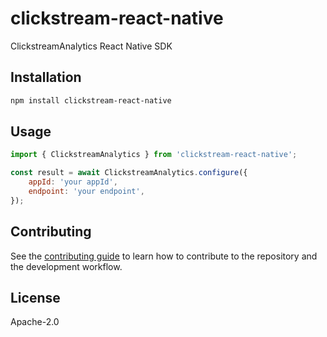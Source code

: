 # clickstream-react-native

ClickstreamAnalytics React Native SDK

## Installation

```sh
npm install clickstream-react-native
```

## Usage

```js
import { ClickstreamAnalytics } from 'clickstream-react-native';

const result = await ClickstreamAnalytics.configure({
	appId: 'your appId',
	endpoint: 'your endpoint',
});
```

## Contributing

See the [contributing guide](CONTRIBUTING.md) to learn how to contribute to the repository and the development workflow.

## License

Apache-2.0
